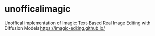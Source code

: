 # unofficalimagic
Unoffical implementation of Imagic: Text-Based Real Image Editing with Diffusion Models
https://imagic-editing.github.io/
[](https://imagic-editing.github.io/images/method.png)
